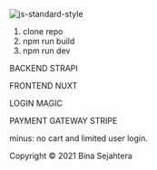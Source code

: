 ![js-standard-style](https://img.shields.io/badge/code%20style-standard-brightgreen.svg)

1. clone repo
2. npm run build
3. npm run dev

BACKEND STRAPI

FRONTEND NUXT

LOGIN MAGIC

PAYMENT GATEWAY STRIPE

minus: no cart and limited user login.

Copyright © 2021 Bina Sejahtera
